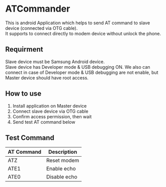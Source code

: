 # ATCommander
This is android Application which helps to send AT command to slave device (connected via OTG cable).  
It supports to connect directly to modem device without unlock the phone.  

## Requirment
Slave device must be Samsung Android device.  
Slave device has Developer mode & USB debugging ON. 
We also can connect in case of Developer mode & USB debugging are not enable, but Master device should have root access.  

## How to use
1. Install application on Master device
2. Connect slave device via OTG cable
3. Confirm access permission, then wait
4. Send test AT command below

## Test Command
| AT Command | Description |
| ------------- | ------------- |
| ATZ  | Reset modem  |
| ATE1  | Enable echo  |
| ATE0  | Disable echo  ||
